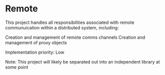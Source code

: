 # Remote
This project handles all responsibilities associated with remote communuication within a distributed system, including:

Creation and management of remote comms channels
Creation and management of proxy objects

Implementation priority: Low

Note: This project will likely be separated out into an independent library at some point